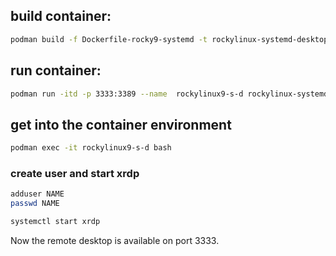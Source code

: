 ## build container:

 ```bash
podman build -f Dockerfile-rocky9-systemd -t rockylinux-systemd-desktop:9 .
 ```

## run container:
  ```bash
podman run -itd -p 3333:3389 --name  rockylinux9-s-d rockylinux-systemd-desktop:9
 ```

## get into the container environment
```bash
podman exec -it rockylinux9-s-d bash
 ```
### create user and start xrdp
```bash
adduser NAME
passwd NAME

systemctl start xrdp
```

Now the remote desktop is available on port 3333.
